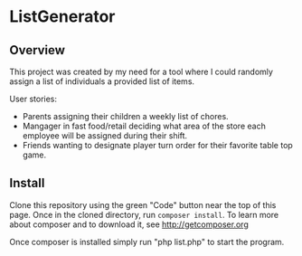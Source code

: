 # ListGenerator

## Overview
This project was created by my need for a tool where I could randomly assign a list of individuals a provided list of items. 

User stories:
- Parents assigning their children a weekly list of chores.
- Mangager in fast food/retail deciding what area of the store each employee will be assigned during their shift. 
- Friends wanting to designate player turn order for their favorite table top game. 

## Install
Clone this repository using the green "Code" button near the top of this page. Once in the cloned directory, run `composer install`. To learn more about composer and to download it, see http://getcomposer.org

Once composer is installed simply run "php list.php" to start the program.
